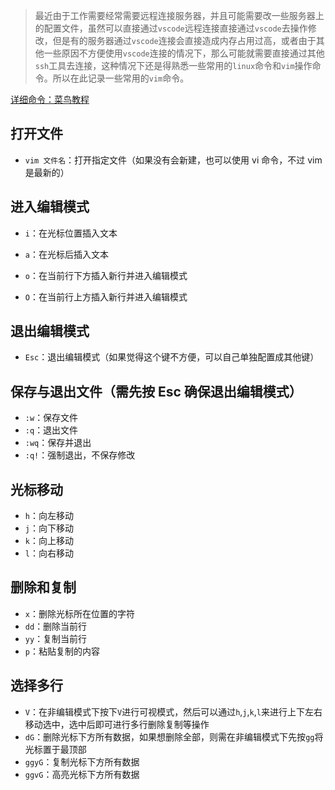 > 最近由于工作需要经常需要远程连接服务器，并且可能需要改一些服务器上的配置文件，虽然可以直接通过`vscode`远程连接直接通过`vscode`去操作修改，但是有的服务器通过`vscode`连接会直接造成内存占用过高，或者由于其他一些原因不方便使用`vscode`连接的情况下，那么可能就需要直接通过其他`ssh`工具去连接，这种情况下还是得熟悉一些常用的`linux`命令和`vim`操作命令。所以在此记录一些常用的`vim`命令。

[详细命令：菜鸟教程](https://www.runoob.com/linux/linux-vim.html)

## 打开文件

- `vim 文件名`：打开指定文件（如果没有会新建，也可以使用 vi 命令，不过 vim 是最新的）

## 进入编辑模式

- `i`：在光标位置插入文本

- `a`：在光标后插入文本
- `o`：在当前行下方插入新行并进入编辑模式
- `O`：在当前行上方插入新行并进入编辑模式

## 退出编辑模式

- `Esc`：退出编辑模式（如果觉得这个键不方便，可以自己单独配置成其他键）

## 保存与退出文件（需先按 Esc 确保退出编辑模式）

- `:w`：保存文件
- `:q`：退出文件
- `:wq`：保存并退出
- `:q!`：强制退出，不保存修改

## 光标移动

- `h`：向左移动
- `j`：向下移动
- `k`：向上移动
- `l`：向右移动

## 删除和复制

- `x`：删除光标所在位置的字符
- `dd`：删除当前行
- `yy`：复制当前行
- `p`：粘贴复制的内容

## 选择多行

- `V`：在非编辑模式下按下`V`进行可视模式，然后可以通过`h`,`j`,`k`,`l`来进行上下左右移动选中，选中后即可进行多行删除复制等操作
- `dG`：删除光标下方所有数据，如果想删除全部，则需在非编辑模式下先按`gg`将光标置于最顶部
- `ggyG`：复制光标下方所有数据
- `ggvG`：高亮光标下方所有数据
